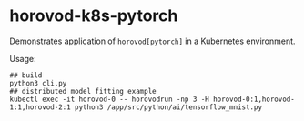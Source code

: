 # horovod-k8s-pytorch

Demonstrates application of `horovod[pytorch]` in a Kubernetes environment.

Usage:
```
## build
python3 cli.py 
## distributed model fitting example 
kubectl exec -it horovod-0 -- horovodrun -np 3 -H horovod-0:1,horovod-1:1,horovod-2:1 python3 /app/src/python/ai/tensorflow_mnist.py 
```
